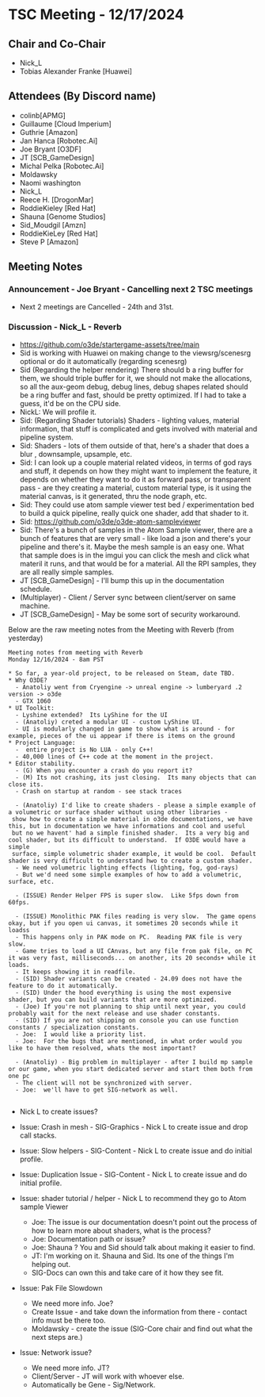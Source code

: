 # TSC Meeting - 12/17/2024

## Chair and Co-Chair
* Nick_L
* Tobias Alexander Franke [Huawei]

## Attendees (By Discord name)
* colinb[APMG]
* Guillaume [Cloud Imperium]
* Guthrie [Amazon]
* Jan Hanca [Robotec.Ai]
* Joe Bryant [O3DF]
* JT [SCB_GameDesign]
* Michal Pelka [Robotec.Ai]
* Moldawsky
* Naomi washington
* Nick_L
* Reece H.  [DrogonMar]
* RoddieKieley [Red Hat]
* Shauna [Genome Studios]
* Sid_Moudgil [Amzn]
* RoddieKieLey [Red Hat]
* Steve P [Amazon]

## Meeting Notes

### Announcement - Joe Bryant - Cancelling next 2 TSC meetings
* Next 2 meetings are Cancelled - 24th and 31st.

### Discussion - Nick_L - Reverb
* https://github.com/o3de/startergame-assets/tree/main
* Sid is working with Huawei on making change to the viewsrg/scenesrg optional or do it automatically (regarding scenesrg)
* Sid (Regarding the helper rendering) There should b a ring buffer for them, we should triple buffer for it, we should not make the allocations, so all the aux-geom debug, debug lines, debug shapes related should be a ring buffer and fast, should be pretty optimized.  If I had to take a guess, it'd be on the CPU side.
* NickL: We will profile it.
* Sid: (Regarding Shader tutorials) Shaders - lighting values, material information, that stuff is complicated and gets involved with material and pipeline system.
* Sid: Shaders - lots of them outside of that, here's a shader that does a blur , downsample, upsample, etc.
* Sid: I can look up a couple material related videos, in terms of god rays and stuff, it depends on how they might want to implement the feature, it depends on whether they want to do it as forward pass, or transparent pass - are they creating a material, custom material type, is it using the material canvas, is it generated, thru the node graph, etc.
* Sid: They could use atom sample viewer test bed / experimentation bed to build a quick pipeline, really quick one shader, add that shader to it.
* Sid: https://github.com/o3de/o3de-atom-sampleviewer
* Sid: There's a bunch of samples in the Atom Sample viewer, there are a bunch of features that are very small - like load a json and there's your pipeline and there's it.  Maybe the mesh sample is an easy one.  What that sample does is in the imgui you can click the mesh and click what materil it runs, and that would be for a material.  All the RPI samples, they are all really simple samples.
* JT [SCB_GameDesign] - I'll bump this up in the documentation schedule.
* (Multiplayer) - Client / Server sync between client/server on same machine.
* JT [SCB_GameDesign] - May be some sort of security workaround.

Below are the raw meeting notes from the Meeting with Reverb (from yesterday)

```
Meeting notes from meeting with Reverb
Monday 12/16/2024 - 8am PST

* So far, a year-old project, to be released on Steam, date TBD.
* Why O3DE?
  - Anatoliy went from Cryengine -> unreal engine -> lumberyard .2 version -> o3de
  - GTX 1060
* UI Toolkit: 
  - Lyshine extended?  Its LyShine for the UI
  - (Anatoliy) creted a modular UI - custom LyShine UI.
  - UI is modularly changed in game to show what is around - for example, pieces of the ui appear if there is items on the ground
* Project Language:
  -  entire project is No LUA - only C++!
  - 40,000 lines of C++ code at the moment in the project.
* Editor stability.  
  - (G) When you encounter a crash do you report it? 
  - (M) Its not crashing, its just closing.  Its many objects that can close its.
  - Crash on startup at random - see stack traces

  - (Anatoliy) I'd like to create shaders - please a simple example of a volumetric or surface shader without using other libraries -
 show how to create a simple material in o3de documentations, we have this, but in documentation we have informations and cool and useful 
 but no we havent' had a simple finished shader.  Its a very big and cool shader, but its difficult to understand.  If O3DE would have a simple
 surface, simple volumetric shader example, it would be cool.  Default shader is very difficult to understand hwo to create a custom shader.
  - We need volumetric lighting effects (lighting, fog, god-rays)
  - But we'd need some simple examples of how to add a volumetric, surface, etc.

  - (ISSUE) Render Helper FPS is super slow.  Like 5fps down from 60fps.

  - (ISSUE) Monolithic PAK files reading is very slow.  The game opens okay, but if you open ui canvas, it sometimes 20 seconds while it loadss
  - This happens only in PAK mode on PC.  Reading PAK file is very slow.  
  - Game tries to load a UI CAnvas, but any file from pak file, on PC it was very fast, milliseconds... on another, its 20 seconds+ while it loads.
  - It keeps showing it in readfile.
  - (SID) Shader variants can be created - 24.09 does not have the feature to do it automatically.  
  - (SID) Under the hood everything is using the most expensive shader, but you can build variants that are more optimized.
  - (Joe) If you're not planning to ship until next year, you could probably wait for the next release and use shader constants.
  - (SID) If you are not shipping on console you can use function constants / specialization constants.
  - Joe:  I would like a priority list.
  - Joe:  For the bugs that are mentioned, in what order would you like to have them resolved, whats the most important?

  - (Anatoliy) - Big problem in multiplayer - after I build mp sample or our game, when you start dedicated server and start them both from one pc
  - The client will not be synchronized with server. 
  - Joe:  we'll have to get SIG-network as well.
  
```

* Nick L to create issues?

* Issue:  Crash in mesh - SIG-Graphics -  Nick L to create issue and drop call stacks.
* Issue:  Slow helpers - SIG-Content - Nick L to create issue and do initial profile.
* Issue:  Duplication Issue - SIG-Content - Nick L to create issue and do initial profile.

* Issue:  shader tutorial / helper - Nick L to recommend they go to Atom sample Viewer 
  - Joe: The issue is our documentation doesn't point out the process of how to learn more about shaders, what is the process?
  - Joe: Documentation path or issue?
  - Joe:  Shauna ? You and Sid should talk about making it easier to find.
  - JT:  I'm working on it.  Shauna and Sid.  Its one of the things I'm helping out.
  - SIG-Docs can own this and take care of it how they see fit.

* Issue:  Pak File Slowdown
  - We need more info.  Joe?
  - Create Issue - and take down the information from there - contact info must be there too.
  - Moldawsky - create the issue (SIG-Core chair and find out what the next steps are.)

* Issue:  Network issue?
  - We need more info.  JT?
  - Client/Server - JT will work with whoever else.
  - Automatically be Gene - Sig/Network.


